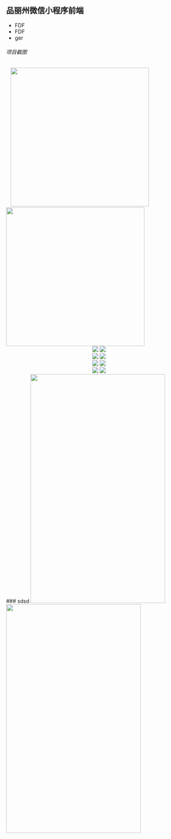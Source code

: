 ## 品丽州微信小程序前端
* FDF
* FDF
* ger

###### 项目截图
<div text-align:center >
    <image src="./app-screenshots/IMG_001.PNG"width=375px margin-right=30px boder=2px black solid/>    <img src="./app-screenshots/IMG_002.PNG" width=375px/>
</div>
</div>
 <div style="text-align:center;">
   <img src="./app-screenshots/IMG_003.PNG" style="width=40%;"></img> <img src="./app-screenshots/IMG_004.PNG" style="width=40%;"></img>
 </div>
 <div style="text-align:center;">
   <img src="./app-screenshots/IMG_005.PNG" style="width=150px;"></img> <img src="./app-screenshots/IMG_006.PNG" style="width=150px;"></img>
 </div>
 <div style="text-align:center;">
   <img src="./app-screenshots/IMG_007.PNG" style="width=40%;"></img>
   <img src="./app-screenshots/IMG_008.PNG" style="width=40%;"></img>
 </div>
 <div style="text-align:center;">
   <img src="./app-screenshots/IMG_009.PNG" style="width=40%;"></img>
   <img src="./app-screenshots/IMG_010.PNG" style="width=40%;"></img>
 </div>
 ### sdsd
 <img src="https://github.com/bailicangdu/vue2-elm/blob/master/screenshots/shop_cart.png" width="365" height="619"/> <img src="https://github.com/bailicangdu/vue2-elm/blob/master/screenshots/shop_cart.gif" width="365" height="619"/>
